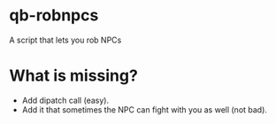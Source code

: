 # qb-robnpcs
A script that lets you rob NPCs
# What is missing?
- Add dipatch call (easy).
- Add it that sometimes the NPC can fight with you as well (not bad).
